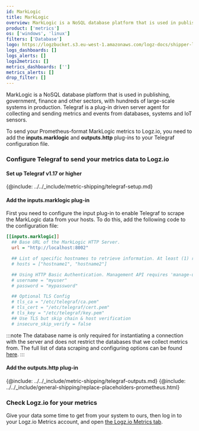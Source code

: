 ```yaml
---
id: MarkLogic
title: MarkLogic
overview: MarkLogic is a NoSQL database platform that is used in publishing, government, finance and other sectors, with hundreds of large-scale systems in production. Telegraf is a plug-in driven server agent for collecting and sending metrics and events from databases, systems and IoT sensors.
product: ['metrics']
os: ['windows', 'linux']
filters: ['Database']
logo: https://logzbucket.s3.eu-west-1.amazonaws.com/logz-docs/shipper-logos/marklogic.png
logs_dashboards: []
logs_alerts: []
logs2metrics: []
metrics_dashboards: ['']
metrics_alerts: []
drop_filter: []
---
```




MarkLogic is a NoSQL database platform that is used in publishing, government, finance and other sectors, with hundreds of large-scale systems in production. Telegraf is a plug-in driven server agent for collecting and sending metrics and events from databases, systems and IoT sensors.

To send your Prometheus-format MarkLogic metrics to Logz.io, you need to add the **inputs.marklogic** and **outputs.http** plug-ins to your Telegraf configuration file.

### Configure Telegraf to send your metrics data to Logz.io

 

#### Set up Telegraf v1.17 or higher

{@include: ../../_include/metric-shipping/telegraf-setup.md}
 
#### Add the inputs.marklogic plug-in

First you need to configure the input plug-in to enable Telegraf to scrape the MarkLogic data from your hosts. To do this, add the following code to the configuration file:


``` ini
[[inputs.marklogic]]
  ## Base URL of the MarkLogic HTTP Server.
  url = "http://localhost:8002"

  ## List of specific hostnames to retrieve information. At least (1) required.
  # hosts = ["hostname1", "hostname2"]

  ## Using HTTP Basic Authentication. Management API requires 'manage-user' role privileges
  # username = "myuser"
  # password = "mypassword"

  ## Optional TLS Config
  # tls_ca = "/etc/telegraf/ca.pem"
  # tls_cert = "/etc/telegraf/cert.pem"
  # tls_key = "/etc/telegraf/key.pem"
  ## Use TLS but skip chain & host verification
  # insecure_skip_verify = false
```

:::note
The database name is only required for instantiating a connection with the server and does not restrict the databases that we collect metrics from. The full list of data scraping and configuring options can be found [here](https://github.com/influxdata/telegraf/blob/release-1.18/plugins/inputs/marklogic/README.md).
:::
 

#### Add the outputs.http plug-in

{@include: ../../_include/metric-shipping/telegraf-outputs.md}
{@include: ../../_include/general-shipping/replace-placeholders-prometheus.html}

### Check Logz.io for your metrics

Give your data some time to get from your system to ours, then log in to your Logz.io Metrics account, and open [the Logz.io Metrics tab](https://app.logz.io/#/dashboard/metrics/).


 
